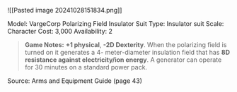 ![[Pasted image 20241028151834.png]]

Model: VargeCorp Polarizing
Field Insulator Suit
Type: Insulator suit
Scale: Character
Cost: 3,000
Availability: 2

> **Game Notes:** 
> **+1 physical**, **-2D Dexterity**. When the polarizing field is turned on it generates a 4- meter-diameter insulation field that has **8D resistance against electricity/ion energy**. A generator can operate for 30 minutes on a standard power pack.

Source: Arms and Equipment Guide (page 43)